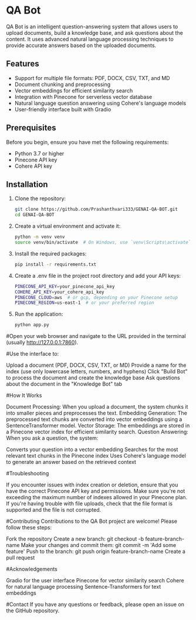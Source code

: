 # QA Bot

QA Bot is an intelligent question-answering system that allows users to upload documents, build a knowledge base, and ask questions about the content. It uses advanced natural language processing techniques to provide accurate answers based on the uploaded documents.

## Features
- Support for multiple file formats: PDF, DOCX, CSV, TXT, and MD
- Document chunking and preprocessing
- Vector embeddings for efficient similarity search
- Integration with Pinecone for serverless vector database
- Natural language question answering using Cohere's language models
- User-friendly interface built with Gradio

## Prerequisites
Before you begin, ensure you have met the following requirements:
- Python 3.7 or higher
- Pinecone API key
- Cohere API key

## Installation

1. Clone the repository:
   ```bash
   git clone https://github.com/Prashanthvari333/GENAI-QA-BOT.git
   cd GENAI-QA-BOT
   ```
2. Create a virtual environment and activate it:
    ```bash
    python -m venv venv
    source venv/bin/activate  # On Windows, use `venv\Scripts\activate`
    ```
3. Install the required packages:
   ```bash
   pip install -r requirements.txt
   ```
4. Create a .env file in the project root directory and add your API keys:
   ```bash
   PINECONE_API_KEY=your_pinecone_api_key
   COHERE_API_KEY=your_cohere_api_key
   PINECONE_CLOUD=aws  # or gcp, depending on your Pinecone setup
   PINECONE_REGION=us-east-1  # or your preferred region
   ```
5. Run the application:
   ```bash
   python app.py
   ```
#Open your web browser and navigate to the URL provided in the terminal (usually http://127.0.0.1:7860).

#Use the interface to:

Upload a document (PDF, DOCX, CSV, TXT, or MD)
Provide a name for the index (use only lowercase letters, numbers, and hyphens)
Click "Build Bot" to process the document and create the knowledge base
Ask questions about the document in the "Knowledge Bot" tab



#How It Works

Document Processing: When you upload a document, the system chunks it into smaller pieces and preprocesses the text.
Embedding Generation: The preprocessed text chunks are converted into vector embeddings using a SentenceTransformer model.
Vector Storage: The embeddings are stored in a Pinecone vector index for efficient similarity search.
Question Answering: When you ask a question, the system:

Converts your question into a vector embedding
Searches for the most relevant text chunks in the Pinecone index
Uses Cohere's language model to generate an answer based on the retrieved context



#Troubleshooting

If you encounter issues with index creation or deletion, ensure that you have the correct Pinecone API key and permissions.
Make sure you're not exceeding the maximum number of indexes allowed in your Pinecone plan.
If you're having trouble with file uploads, check that the file format is supported and the file is not corrupted.

#Contributing
Contributions to the QA Bot project are welcome! Please follow these steps:

Fork the repository
Create a new branch: git checkout -b feature-branch-name
Make your changes and commit them: git commit -m 'Add some feature'
Push to the branch: git push origin feature-branch-name
Create a pull request

#Acknowledgements

Gradio for the user interface
Pinecone for vector similarity search
Cohere for natural language processing
Sentence-Transformers for text embeddings

#Contact
If you have any questions or feedback, please open an issue on the GitHub repository.
